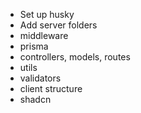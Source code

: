 - Set up husky
- Add server folders
- middleware
- prisma
- controllers, models, routes
- utils
- validators
- client structure
- shadcn
